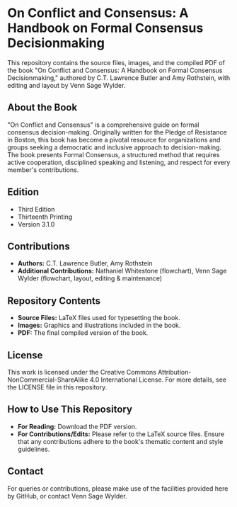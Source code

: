 # On Conflict and Consensus: A Handbook on Formal Consensus Decisionmaking

This repository contains the source files, images, and the compiled PDF of the book "On Conflict and Consensus: A Handbook on Formal Consensus Decisionmaking," authored by C.T. Lawrence Butler and Amy Rothstein, with editing and layout by Venn Sage Wylder.

## About the Book
"On Conflict and Consensus" is a comprehensive guide on formal consensus decision-making. Originally written for the Pledge of Resistance in Boston, this book has become a pivotal resource for organizations and groups seeking a democratic and inclusive approach to decision-making. The book presents Formal Consensus, a structured method that requires active cooperation, disciplined speaking and listening, and respect for every member's contributions​​.

## Edition
- Third Edition
- Thirteenth Printing
- Version 3.1.0​​

## Contributions
- **Authors:** C.T. Lawrence Butler, Amy Rothstein
- **Additional Contributions:** Nathaniel Whitestone (flowchart), Venn Sage Wylder (flowchart, layout, editing & maintenance)​​

## Repository Contents
- **Source Files:** LaTeX files used for typesetting the book.
- **Images:** Graphics and illustrations included in the book.
- **PDF:** The final compiled version of the book.

## License
This work is licensed under the Creative Commons Attribution-NonCommercial-ShareAlike 4.0 International License. For more details, see the LICENSE file in this repository.

## How to Use This Repository
- **For Reading:** Download the PDF version.
- **For Contributions/Edits:** Please refer to the LaTeX source files. Ensure that any contributions adhere to the book's thematic content and style guidelines.

## Contact
For queries or contributions, please make use of the facilities provided here by GitHub, or contact Venn Sage Wylder.
